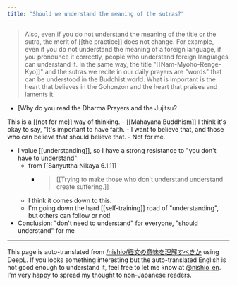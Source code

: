```yaml
---
title: "Should we understand the meaning of the sutras?"
---
```


> Also, even if you do not understand the meaning of the title or the sutra, the merit of [[the practice]] does not change.
>  For example, even if you do not understand the meaning of a foreign language, if you pronounce it correctly, people who understand foreign languages can understand it. In the same way, the title "[[Nam-Myoho-Renge-Kyo]]" and the sutras we recite in our daily prayers are "words" that can be understood in the Buddhist world. What is important is the heart that believes in the Gohonzon and the heart that praises and laments it.
- [Why do you read the Dharma Prayers and the Jujitsu?

This is a [[not for me]] way of thinking.
    - [[Mahayana Buddhism]] I think it's okay to say, "It's important to have faith.
    - I want to believe that, and those who can believe that should believe that.
    - Not for me.
- I value [[understanding]], so I have a strong resistance to "you don't have to understand"
    - from  [[Sanyuttha Nikaya 6.1.1]]
        - >  [[Trying to make those who don't understand understand create suffering.]]
    - I think it comes down to this.
    - I'm going down the hard [[self-training]] road of "understanding", but others can follow or not!
- Conclusion: "don't need to understand" for everyone, "should understand" for me

---
This page is auto-translated from [/nishio/経文の意味を理解すべきか](https://scrapbox.io/nishio/経文の意味を理解すべきか) using DeepL. If you looks something interesting but the auto-translated English is not good enough to understand it, feel free to let me know at [@nishio_en](https://twitter.com/nishio_en). I'm very happy to spread my thought to non-Japanese readers.